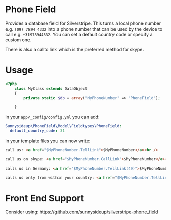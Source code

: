 # Phone Field

Provides a database field for Silverstripe. This turns a local phone number
e.g. `(09) 7894 4332` into a phone number that can be used by the device to call
e.g. `+31978944332`.  You can set a default country code or specify a custom one.

There is also a callto link which is the preferred method for skype.

# Usage

```php
<?php
    class MyClass extends DataObject
    {
        private static $db = array("MyPhoneNumber" => "PhoneField");

    }
```

in your `app/_config/config.yml` you can add:

```yml
Sunnysideup\PhoneField\Model\Fieldtypes\PhoneField:
  default_country_code: 31
```

in your template files you can now write:

```html
call us: <a href="$MyPhoneNumber.TellLink">$MyPhoneNumber</a><br />

call us on skype: <a href="$MyPhoneNumber.CallLink">$MyPhoneNumber</a><br />

calls us in Germany: <a href="$MyPhoneNumber.TellLink(49)">$MyPhoneNumber</a><br />

calls us only from within your country: <a href="$MyPhoneNumber.TellLink(0)">$MyPhoneNumber</a><br />
```

# Front End Support

Consider using: https://github.com/sunnysideup/silverstripe-phone_field
